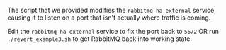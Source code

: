 The script that we provided modifies the `rabbitmq-ha-external` service, causing it to listen on a port that isn't actually where traffic is coming.

Edit the `rabbitmq-ha-external` service to fix the port back to `5672` OR run `./revert_example3.sh` to get RabbitMQ back into working state.
